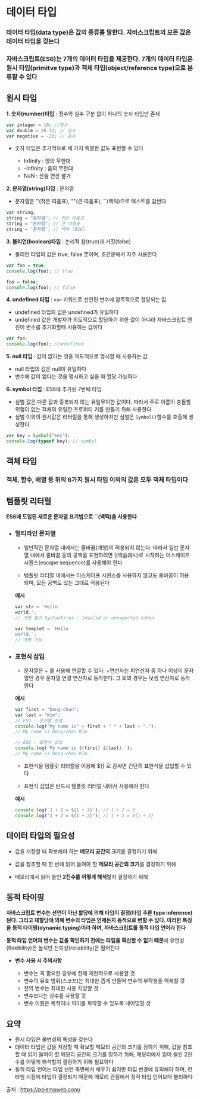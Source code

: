 # 데이터 타입

### 데이터 타입(data type)은 값의 종류를 말한다. 자바스크립트의 모든 값은 데이터 타입을 갖는다

### 자바스크립트(ES6)는 7개의 데이터 타입을 제공한다. 7개의 데이터 타입은 원시 타입(primitve type)과 객체 타입(object/reference type)으로 분류할 수 있다

## 원시 타입

**1. 숫자(number)타입** : 정수와 실수 구분 없이 하나의 숫자 타입만 존재

```js
var integer = 10; //정수
var double = 10.12; // 실수
var negative = -20; // 음수
```

- 숫자 타입은 추가적으로 세 가지 특별한 값도 표현할 수 있다

  - Infinity : 양의 무한대
  - -Infinity : 음의 무한대
  - NaN : 산술 연산 불가

**2. 문자열(string)타입** : 문자열

- 문자열은 ''(작은 따옴표), ""(큰 따옴표), ``(백틱)으로 텍스트를 감싼다

```js
var string;
string = "문자열"; // 작은 따옴표
string = "문자열"; // 큰 따옴표
string = `문자열`; // 백틱 (ES6)
```

**3. 불리언(boolean)타입** : 논리적 참(true)과 거짓(false)

- 불리언 타입의 값은 true, false 뿐이며, 조건문에서 자주 사용한다

```js
var foo = true;
console.log(foo); // true

foo = false;
console.log(foo); // false
```

**4. undefined 타입** : `var` 키워드로 선언된 변수에 암묵적으로 할당되는 값

- undefined 타입의 값은 undefined가 유일하다
- undefined 값은 개발자가 의도적으로 할당하기 위한 값이 아니라 자바스크립트 엔진이 변수를 초기화할때 사용하는 값이다

```js
var foo;
console.log(foo); //undefined
```

**5. null 타입** : 값이 없다는 것을 의도적으로 명시할 때 사용하는 값

- null 타입의 값은 null이 유일하다
- 변수에 값이 없다는 것을 명시하고 싶을 때 할당 가능하다

**6. symbol 타입** : ES6에 추가된 7번째 타입

- 심벌 값은 다른 값과 중복되지 않는 유일무이한 값이다. 따라서 주로 이름이 충돌할 위험이 없는 객체의 유일한 프로퍼티 키를 만들기 위해 사용한다
- 심벌 이외의 원시값은 리터럴을 통해 생성하지만 심벌은 `Symbol()`함수를 호출해 생성한다

```js
var key = Symbol("key");
console.log(typeof key); // symbol
```

## 객체 타입

### 객체, 함수, 배열 등 위의 6가지 원시 타입 이외의 값은 모두 객체 타입이다

## 템플릿 리터럴

**ES6에 도입된 새로운 문자열 표기법으로 ``(백틱)을 사용한다**

- ### 멀티라인 문자열

  - 일반적인 문자열 내에서는 줄바꿈(개행)이 허용되지 않는다. 따라서 일반 문자열 내에서 줄바꿈 등의 공백을 표현하려면 |(백슬래시)로 시작하는 이스케이프 시퀀스(escape sequence)를 사용해야 한다

  - 템플릿 리터럴 내에서는 이스케이프 시퀀스를 사용하지 않고도 줄바꿈이 허용되며, 모든 공백도 있는 그대로 적용된다

  **예시**

  ```js
  var str = 'Hello
  world.';
  // 개행 불가 SyntaxError : Invalid or unexpected token

  var templet = `Hello
  world.`;
  // 개행 가능
  ```

- ### 표현식 삽입

  - 문자열은 + 를 사용해 연결할 수 있다. +연산자는 피연산자 중 하나 이상이 문자열인 경우 문자열 연결 연산자로 동작한다. 그 외의 경우는 덧셈 연산자로 동작한다

  **예시**

  ```js
  var first = "Dong-chan";
  var last = "Kim";
  // ES5 : 문자열 연결
  console.log("My name is" + first + " " + last + ".");
  // My name is Dong-chan Kim.

  // ES6 : 표현식 삽입
  console.log(`My name is ${first} ${last}.`);
  // My name is Dong-chan Kim.
  ```

  - 표현식을 템플릿 리터럴을 이용해 ${} 로 감싸면 간단히 표현식을 삽입할 수 있다

  - 표현식 삽입은 반드시 템플릿 리터럴 내에서 사용해야 한다

  **예시**

  ```js
  console.log(`1 + 2 = ${1 + 2}`); // 1 + 2 = 3
  console.log("1 + 2 = ${1 + 2}"); // 1 + 2 = ${1 + 2}
  ```

## 데이터 타입의 필요성

- 값을 저장할 때 확보해야 하는 **메모리 공간의 크기**를 결정하기 위해

- 값을 참조할 때 한 번에 읽어 들여야 할 **메모리 공간의 크기**를 결정하기 위해

- 메모리에서 읽어 들인 **2진수를 어떻게 해석**할지 결정하기 위해

## 동적 타이핑

**자바스크립트 변수는 선언이 아닌 할당에 의해 타입이 결정(타입 추론 type inference)된다. 그리고 재할당에 의해 변수의 타입은 언제든지 동적으로 변할 수 있다. 이러한 특징을 동적 타이핑(dynamic typing)이라 하며, 자바스크립트를 동적 타입 언어라 한다**

**동적 타입 언어의 변수는 값을 확인하기 전에는 타입을 확신할 수 없기 때문**에 유연성(flexibility)은 높지만 신뢰성(reliability)은 떨어진다

- **변수 사용 시 주의사항**

  - 변수는 꼭 필요한 경우에 한해 제한적으로 사용할 것
  - 변수의 유효 범위(스코프)는 최대한 좁게 만들어 변수의 부작용을 억제할 것
  - 전역 변수는 최대한 사용 지양할 것
  - 변수보다는 상수를 사용할 것
  - 변수 이름은 목적이나 의미를 파악할 수 있도록 네이밍할 것

## 요약

- 원시 타입은 불변성의 특성을 갖는다
- 데이터 타입은 값을 저장할 때 확보할 메모리 공간의 크기를 정하기 위해, 값을 참조할 때 읽어 들여야 할 메모리 공간의 크기를 정하기 위해, 메모리에서 읽어 들인 2진수를 어떻게 해석할지 결정하기 위해 필요하다
- 동적 타입 언어는 타입 선언 측면에서 배우기 쉽지만 타입 변경에 유의해야 하며, 런타임 시점에 타입이 결정되기 때문에 메모리 관점에서 정적 타입 언어보다 불리하다

출처 : https://poiemaweb.com/
